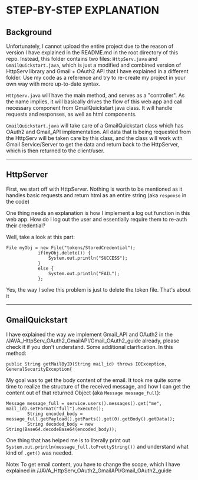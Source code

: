 # STEP-BY-STEP EXPLANATION
## Background
Unfortunately, I cannot upload the entire project due to the reason of version I have explained in the README.md in the root directory of this repo. Instead,
this folder contains two files: ```HttpServ.java``` and ```GmailQuickstart.java```, which is just a modified and combined version of HttpServ library and Gmail + OAuth2 API that I have
explained in a different folder. Use my code as a reference and try to re-create my project in your own way with more up-to-date syntax. 

```HttpServ.java``` will have the main method, and serves as a "controller". As the name implies, it will basically drives the flow of this web app and call necessary component
from GmailQuickstart java class. It will handle requests and responses, as well as html components. 

```GmailQuickstart.java``` will take care of a GmailQuickstart class which has OAuth2 and Gmail_API implementation. All data that is being requested from the HttpServ will be
taken care by this class, and the class will work with Gmail Service/Server to get the data and return back to the HttpServer, which is then returned to the client/user.


------------------
## HttpServer

First, we start off with HttpServer. Nothing is worth to be mentioned as it handles basic requests and return html as an entire string (aka ```response``` in the code)

One thing needs an explanation is how I implement a log out function in this web app. How do I log out the user and essentially require them to re-auth their credential?

Well, take a look at this part: 

```
File myObj = new File("tokens/StoredCredential"); 
            if(myObj.delete()) {
                System.out.println("SUCCESS");
            }
            else {
                System.out.println("FAIL");
            };
```

Yes, the way I solve this problem is just to delete the token file. That's about it


------------------
## GmailQuickstart
I have explained the way we implement Gmail_API and OAuth2 in the /JAVA_HttpServ_OAuth2_GmailAPI/Gmail_OAuth2_guide already, please check it if you don't understand.
Some additional clarification. In this method:

```
public String getMailByID(String mail_id) throws IOException, GeneralSecurityException{
```

My goal was to get the body content of the email. It took me quite some time to realize the structure of the received message, and how I can get the content out
of that returned Object (aka ```Message message_full```):

```
Message message_full = service.users().messages().get("me", mail_id).setFormat("full").execute();
        String encoded_body =  message_full.getPayload().getParts().get(0).getBody().getData();
        String decoded_body = new String(Base64.decodeBase64(encoded_body));
```
One thing that has helped me is to literally print out ```System.out.println(message_full.toPrettyString())``` and understand what kind of ```.get()``` was needed. 

Note: To get email content, you have to change the scope, which I have explained in /JAVA_HttpServ_OAuth2_GmailAPI/Gmail_OAuth2_guide





